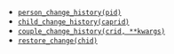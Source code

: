 * [`person_change_history(pid)`](https://familysearch.org/developers/docs/api/tree/Person_Change_History_resource)
* [`child_change_history(caprid)`](https://familysearch.org/developers/docs/api/tree/Child-and-Parents_Relationship_Change_History_resource)
* [`couple_change_history(crid, **kwargs)`](https://familysearch.org/developers/docs/api/tree/Couple_Relationship_Change_History_resource)
* [`restore_change(chid)`](https://familysearch.org/developers/docs/api/tree/Restore_Change_resource)
